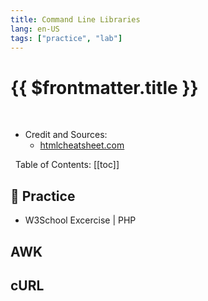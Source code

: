 ```yaml
---
title: Command Line Libraries
lang: en-US
tags: ["practice", "lab"]
---
```


# {{ $frontmatter.title }}

<TagBadge />

&nbsp;
&nbsp;
- Credit and Sources:
  - [htmlcheatsheet.com](https://htmlcheatsheet.com/)


&nbsp;
Table of Contents:
[[toc]]

## 🎯 Practice
- W3School Excercise | PHP 

## AWK

<table-code>

<table-row-code title="IN"  
code="
SELECT * FROM users WHERE dept IN ('design', 'sales');
" />
</table-code>

## cURL

<table-code>

<table-row-code title="IN"  
code="
SELECT * FROM users WHERE dept IN ('design', 'sales');
" />
</table-code>